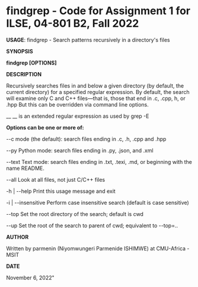 # findgrep - Code for Assignment 1 for ILSE, 04-801 B2, Fall 2022
    
__USAGE__: findgrep - Search patterns recursively in a directory's files 

 __SYNOPSIS__
 
 __findgrep [OPTIONS] <egrep-pattern>__
    
 __DESCRIPTION__
    
 Recursively searches files in and below a given directory (by default, the current directory) for a specified regular expression. 
 By default, the search will examine only C and C++ files—that is,  those that end in .c, .cpp, h, or .hpp
 But this can be overridden via command line options.
    
 __ <egrep-pattern>__ is an extended regular expression as used by grep -E
    
__Options can be one or more of:__
    
--c mode (the default):  search files ending in .c, .h, .cpp and .hpp
    
--py                      Python mode: search files ending in .py, .json, and .xml
    
--text                    Text mode: search files ending in .txt, .texi, .md, or beginning with the name README.
    
--all                     Look at all files, not just C/C++ files
    
-h | --help               Print this usage message and exit
    
-i | --insensitive        Perform case insensitive search (default is case sensitive)
    
--top <rootdir>           Set the root directory of the search; default is cwd
    
--up                      Set the root of the search to parent of cwd; equivalent to --top=..
    
 __AUTHOR__
    
 Written by parmenin (Niyomwungeri Parmenide ISHIMWE) at CMU-Africa - MSIT 
    
 __DATE__
    
 November 6, 2022" 
